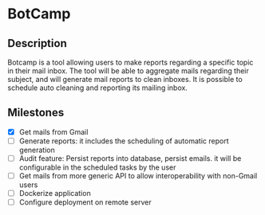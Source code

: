 # BotCamp

## Description

Botcamp is a tool allowing users to make reports regarding a specific topic in their mail inbox. The tool will be able to aggregate mails regarding their subject, and will generate mail reports to clean inboxes.
It is possible to schedule auto cleaning and reporting its mailing inbox.

## Milestones
- [x] Get mails from Gmail
- [ ] Generate reports: it includes the scheduling of automatic report generation
- [ ] Audit feature: Persist reports into database, persist emails. it will be configurable in the scheduled tasks by the user
- [ ] Get mails from more generic API to allow interoperability with non-Gmail users
- [ ] Dockerize application
- [ ] Configure deployment on remote server

